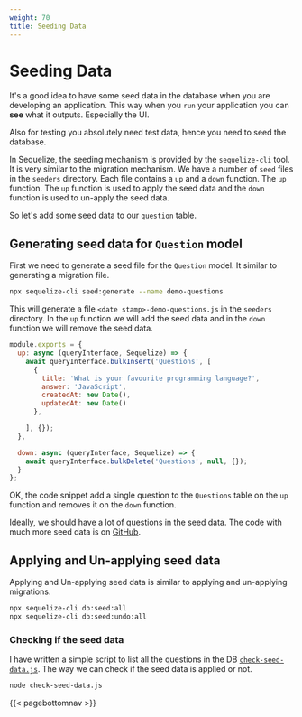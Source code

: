 ```yaml
---
weight: 70
title: Seeding Data
---
```


# Seeding Data

It's a good idea to have some seed data in the database when you are developing an 
application. This way when you `run` your application you can **see** what it outputs.
Especially the UI.

Also for testing you absolutely need test data, hence you need to seed the database.

In Sequelize, the seeding mechanism is provided by the `sequelize-cli` tool. It is 
very similar to the migration mechanism. We have a number of `seed` files in the
`seeders` directory. Each file contains a `up` and a `down` function. The `up` function.
The `up` function is used to apply the seed data and the `down` function is used to
un-apply the seed data.

So let's add some seed data to our `question` table.

## Generating seed data for `Question` model

First we need to generate a seed file for the `Question` model. It similar to generating
a migration file.

```bash
npx sequelize-cli seed:generate --name demo-questions
```

This will generate a file `<date stamp>-demo-questions.js` in the `seeders` directory. 
In the `up` function we will add the seed data and in the `down` function we will remove
the seed data.

```js
module.exports = {
  up: async (queryInterface, Sequelize) => {
    await queryInterface.bulkInsert('Questions', [
      {
        title: 'What is your favourite programming language?',
        answer: 'JavaScript',
        createdAt: new Date(),
        updatedAt: new Date()
      },

    ], {});
  },

  down: async (queryInterface, Sequelize) => {
    await queryInterface.bulkDelete('Questions', null, {});
  }
};
```

OK, the code snippet add a single question to the `Questions` table on the `up` function
and removes it on the `down` function.

Ideally, we should have a lot of questions in the seed data. The code with much more
seed data is on [GitHub](https://example.com).

## Applying and Un-applying seed data

Applying and Un-applying seed data is similar to applying and un-applying migrations.


```bash
npx sequelize-cli db:seed:all
npx sequelize-cli db:seed:undo:all
```

### Checking if the seed data

I have written a simple script to list all the questions in the DB 
[`check-seed-data.js`](https://example.com). The way we can check if the seed data is applied or not.

```bash
node check-seed-data.js
```

{{< pagebottomnav >}}
